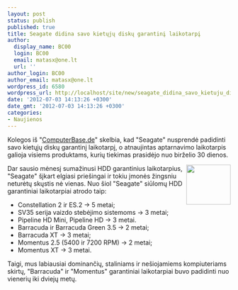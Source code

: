 ```yaml
---
layout: post
status: publish
published: true
title: Seagate didina savo kietųjų diskų garantinį laikotarpį
author:
  display_name: BC00
  login: BC00
  email: matasx@one.lt
  url: ''
author_login: BC00
author_email: matasx@one.lt
wordpress_id: 6580
wordpress_url: http://localhost/site/new/seagate_didina_savo_kietuju_disku_garantinii_laikotarpi/
date: '2012-07-03 14:13:26 +0300'
date_gmt: '2012-07-03 14:13:26 +0300'
categories:
- Naujienos
---
```

<p>
	Kolegos i&scaron; &quot;<a href="http://www.computerbase.de/news/2012-07/seagate-verlaengert-garantiezeit-fuer-festplatten-wieder/">ComputerBase.de</a>&quot; skelbia, kad &quot;Seagate&quot; nusprendė padidinti savo kietųjų diskų garantinį laikotarpį, o atnaujintas aptarnavimo laikotarpis galioja visiems produktams, kurių tiekimas prasidėjo nuo birželio 30 dienos.</p>
<p>
	<img alt="" src="http://technews.lt/userfiles/seagatelogo.jpg" style="float: right; height: 90px; width: 100px;" />Dar sausio mėnesį sumažinusi HDD garantinius laikotarpius, &quot;Seagate&quot; &scaron;įkart elgiasi prie&scaron;ingai ir tokiu įmonės žingsniu neturėtų skųstis nė vienas. Nuo &scaron;iol &quot;Seagate&quot; siūlomų HDD garantiniai laikotarpiai atrodo taip:</p>
<ul>
<li>
		Constellation 2 ir ES.2 -&gt; 5 metai;</li>
<li>
		SV35 serija vaizdo stebėjimo sistemoms -&gt; 3 metai;</li>
<li>
		Pipeline HD Mini, Pipeline HD -&gt; 3 metai.</li>
<li>
		Barracuda ir Barracuda Green 3.5 -&gt; 2 metai;</li>
<li>
		Barracuda XT -&gt; 3 metai;</li>
<li>
		Momentus 2.5 (5400 ir 7200 RPM) -&gt; 2 metai;</li>
<li>
		Momentus XT -&gt; 3 metai.</li>
</ul>
<p>
	Taigi, mus labiausiai dominančių, staliniams ir ne&scaron;iojamiems kompiuteriams skirtų, &quot;Barracuda&quot; ir &quot;Momentus&quot; garantiniai laikotarpiai buvo padidinti nuo vienerių iki dviejų metų.</p>

